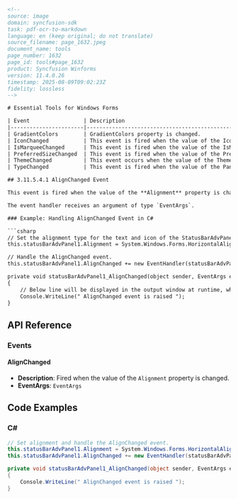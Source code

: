 ```html
<!--
source: image
domain: syncfusion-sdk
task: pdf-ocr-to-markdown
language: en (keep original; do not translate)
source_filename: page_1632.jpeg
document_name: tools
page_number: 1632
page_id: tools#page_1632
product: Syncfusion Winforms
version: 11.4.0.26
timestamp: 2025-08-09T09:02:23Z
fidelity: lossless
-->

# Essential Tools for Windows Forms

| Event                 | Description                                                                 |
|-----------------------|-----------------------------------------------------------------------------|
| GradientColors        | GradientColors property is changed.                                         |
| IconChanged           | This event is fired when the value of the Icon property is changed.        |
| IsMarqueeChanged      | This event is fired when the value of the IsMarquee property is changed.   |
| PreferredSizeChanged  | This event is fired when the value of the PreferredSize property is changed.|
| ThemeChanged          | This event occurs when the value of the ThemesEnabled property is changed. |
| TypeChanged           | This event is fired when the value of the PanelType property is changed.    |

## 3.11.5.4.1 AlignChanged Event

This event is fired when the value of the **Alignment** property is changed. The **Alignment** property indicates the alignment type of the text and icon of the panel.

The event handler receives an argument of type `EventArgs`.

### Example: Handling AlignChanged Event in C#

```csharp
// Set the alignment type for the text and icon of the StatusBarAdvPanel.
this.statusBarAdvPanel1.Alignment = System.Windows.Forms.HorizontalAlignment.Right;

// Handle the AlignChanged event.
this.statusBarAdvPanel1.AlignChanged += new EventHandler(statusBarAdvPanel1_AlignChanged);

private void statusBarAdvPanel1_AlignChanged(object sender, EventArgs e)
{
    // Below line will be displayed in the output window at runtime, when this event is fired.
    Console.WriteLine(" AlignChanged event is raised ");
}
```

## API Reference

### Events

#### AlignChanged
- **Description**: Fired when the value of the `Alignment` property is changed.
- **EventArgs**: `EventArgs`

## Code Examples

### C#
```csharp
// Set alignment and handle the AlignChanged event.
this.statusBarAdvPanel1.Alignment = System.Windows.Forms.HorizontalAlignment.Right;
this.statusBarAdvPanel1.AlignChanged += new EventHandler(statusBarAdvPanel1_AlignChanged);

private void statusBarAdvPanel1_AlignChanged(object sender, EventArgs e)
{
    Console.WriteLine(" AlignChanged event is raised ");
}
```

<!-- tags: SyncfusionWinforms, WindowsForms, StatusBarAdvPanel, AlignChangedEvent, AlignmentProperty, EventArgs -->
```